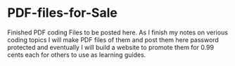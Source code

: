 # PDF-files-for-Sale
Finished PDF coding Files to be posted here.
As I finish my notes on verious coding topics I will make PDF files of them and post them here password protected and eventually I will build a website to promote them for 0.99 cents each for others to use as learning guides.
